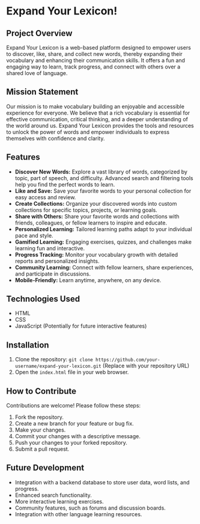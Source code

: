 # Expand Your Lexicon!

## Project Overview

Expand Your Lexicon is a web-based platform designed to empower users to discover, like, share, and collect new words, thereby expanding their vocabulary and enhancing their communication skills.  It offers a fun and engaging way to learn, track progress, and connect with others over a shared love of language.

## Mission Statement

Our mission is to make vocabulary building an enjoyable and accessible experience for everyone. We believe that a rich vocabulary is essential for effective communication, critical thinking, and a deeper understanding of the world around us.  Expand Your Lexicon provides the tools and resources to unlock the power of words and empower individuals to express themselves with confidence and clarity.

## Features

*   **Discover New Words:** Explore a vast library of words, categorized by topic, part of speech, and difficulty.  Advanced search and filtering tools help you find the perfect words to learn.
*   **Like and Save:** Save your favorite words to your personal collection for easy access and review.
*   **Create Collections:** Organize your discovered words into custom collections for specific topics, projects, or learning goals.
*   **Share with Others:** Share your favorite words and collections with friends, colleagues, or fellow learners to inspire and educate.
*   **Personalized Learning:** Tailored learning paths adapt to your individual pace and style.
*   **Gamified Learning:** Engaging exercises, quizzes, and challenges make learning fun and interactive.
*   **Progress Tracking:** Monitor your vocabulary growth with detailed reports and personalized insights.
*   **Community Learning:** Connect with fellow learners, share experiences, and participate in discussions.
*   **Mobile-Friendly:** Learn anytime, anywhere, on any device.

## Technologies Used

*   HTML
*   CSS
*   JavaScript (Potentially for future interactive features)

## Installation

1.  Clone the repository: `git clone https://github.com/your-username/expand-your-lexicon.git` (Replace with your repository URL)
2.  Open the `index.html` file in your web browser.

## How to Contribute

Contributions are welcome!  Please follow these steps:

1.  Fork the repository.
2.  Create a new branch for your feature or bug fix.
3.  Make your changes.
4.  Commit your changes with a descriptive message.
5.  Push your changes to your forked repository.
6.  Submit a pull request.

## Future Development

*   Integration with a backend database to store user data, word lists, and progress.
*   Enhanced search functionality.
*   More interactive learning exercises.
*   Community features, such as forums and discussion boards.
*   Integration with other language learning resources.
